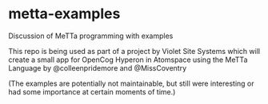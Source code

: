 
# metta-examples
Discussion of MeTTa programming with examples

This repo is being used as part of a project by Violet Site Systems which will create a small app for OpenCog Hyperon in Atomspace using the MeTTa Language by @colleenpridemore and @MissCoventry

(The examples are potentially not maintainable, but still were interesting or had some importance at certain moments of time.)

